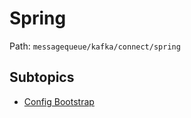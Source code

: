# Spring

Path: `messagequeue/kafka/connect/spring`

## Subtopics
- [Config Bootstrap](./config_bootstrap/README.md)
